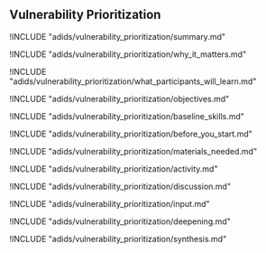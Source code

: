 
##  Vulnerability Prioritization

<!-- ![](content/images/capacity_assessment.png "") -->

!INCLUDE "adids/vulnerability_prioritization/summary.md"

<!-- Why The Topic Matters -->

!INCLUDE "adids/vulnerability_prioritization/why_it_matters.md"

<!--  What Participants Will Learn -->

!INCLUDE "adids/vulnerability_prioritization/what_participants_will_learn.md"

<!-- Objectives {.sidebar} -->

!INCLUDE "adids/vulnerability_prioritization/objectives.md"

<!-- Baseline Skills -->

!INCLUDE "adids/vulnerability_prioritization/baseline_skills.md"

<!-- Before you Start -->

!INCLUDE "adids/vulnerability_prioritization/before_you_start.md"

<!-- Materials Needed [stub] -->

!INCLUDE "adids/vulnerability_prioritization/materials_needed.md"

<!--Activity [stub] {.activity} -->

!INCLUDE "adids/vulnerability_prioritization/activity.md"

<!--Discussion [stub] -->

!INCLUDE "adids/vulnerability_prioritization/discussion.md"

<!-- Input -->

!INCLUDE "adids/vulnerability_prioritization/input.md"

<!-- Deepening -->

!INCLUDE "adids/vulnerability_prioritization/deepening.md"

<!--Synthesis [stub] {.synthesis} -->

!INCLUDE "adids/vulnerability_prioritization/synthesis.md"

